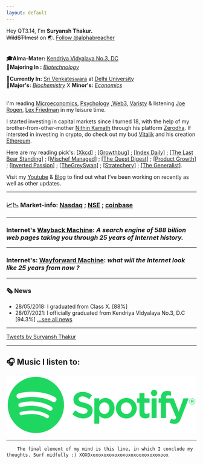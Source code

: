 ```yaml
---
layout: default
---
```


   Hey QT3.14,   I'm **Suryansh Thakur.** 
  <br> ~~Wild$T1mes!~~ on 🌏. <a href="https://twitter.com/alphabreacher?ref_src=twsrc%5Etfw" class="twitter-follow-button" data-show-screen-name="false" data-show-count="true">Follow @alphabreacher</a><script async src="https://platform.twitter.com/widgets.js" charset="utf-8"></script> 

<br>**🎓Alma-Mater:** [Kendriya Vidyalaya No.3, DC](https://no3delhicantt.kvs.ac.in/)
<br> **📝Majoring In :**  [_Biotechnology_](https://dbtindia.gov.in/)

 **📍Currently In:** [Sri Venkateswara](http://www.svc.ac.in/) at [Delhi University](http://du.ac.in/)
<br> **📝Major's:** [_Biochemistry_](https://drive.google.com/drive/folders/1YwFOF-yuSvgR9fHkmRp9_5K2qtuVB03W) X **Minor's:** [_Economics_](/assets/pdf/Principles-of-economics-6th-edition-Mankiw.pdf)

<br>I'm reading [Microeconomics](https://www.youtube.com/playlist?list=PLFNFJbo2hfBGRTCMuroZGykNzacwmAH2L), [Psychology](https://www.youtube.com/playlist?list=PL44ABC9278E2EE706) ,[Web3](https://www.youtube.com/playlist?list=PLxVihxZC42nF_MCN9PTvZMIifRjx9cZ2J), [Varisty](https://zerodha.com/varsity/) & listening [Joe Rogen](https://www.joerogan.com/), [Lex Friedman](https://lexfridman.com/) in my leisure time.

I started investing in capital markets since I turned 18, with the help of my brother-from-other-mother [Nithin Kamath](https://nithinkamath.me/) through his platform [Zerodha](https://zerodha.com/). If intersted in investing in crypto, do check out my bud [Vitalik](https://vitalik.ca/) and his creation [Ethereum](https://ethereum.org/en/).

Here are my reading pick's:  [[Xkcd]](https://xkcd.com/) ; [[Growthbug]](https://growthbug.com/) ; [[Index Daily]](https://storiesindica.substack.com/) ; [[The Last Bear Standing]](https://thelastbearstanding.substack.com/archive?utm_source=menu-dropdown) ; [[Mischef Managed]](https://mischiefmanaged.substack.com/archive?utm_source=menu-dropdown) ; [[The Quest Digest]](https://thequestpod.substack.com/) ; [[Product Growth]](https://www.aakashg.com/start-here/) ; [[Inverted Passion]](https://invertedpassion.com/) ; [[TheGreySwan]](https://thegreyswan.substack.com/) ; [[Stratechery]](https://stratechery.com/) ; [[The Generalist]](https://www.readthegeneralist.com/briefings).

Visit my [Youtube](https://www.youtube.com/channel/UCQqa01aV7uGL68uYpo2kVkg) & [Blog](https://srterm.github.io/srt/blog.html) to find out what I’ve been working on recently as well as other updates.

* * * * * *
 
###  **📈📉 Market-info:** [Nasdaq](https://www.nasdaq.com/market-activity/stocks) ; [NSE](https://www1.nseindia.com/live_market/dynaContent/live_watch/equities_stock_watch.htm) ; [coinbase](https://www.coinbase.com/price)

* * * * * *

###  **Internet's** [Wayback Machine](https://web.archive.org/): _A search engine of 588 billion web pages taking you through 25 years of Internet history._

* * * * * *

###  **Internet's:** [Wayforward Machine](https://wayforward.archive.org/): _what will the Internet look like 25 years from now ?_

* * * * * *

### 🗞 News

* 28/05/2018: I graduated from Class X. [88%]
* 28/07/2021: I officially graduated from Kendriya Vidyalaya No.3, D.C [94.3%]
  […see all news](./news)

* * * * * *

<a class="twitter-timeline" data-width="650" data-height="450" data-theme="dark" href="https://twitter.com/alphabreacher?ref_src=twsrc%5Etfw">Tweets by Suryansh Thakur</a> <script async src="https://platform.twitter.com/widgets.js" charset="utf-8"></script>


<!--
### Vision
![vision](https://user-images.githubusercontent.com/82106805/137462176-895ef62f-a0b7-437e-b9fc-b6ba72ec581b.png)-->

* * * * * *
## 🎧 Music I listen to:

<a href="https://open.spotify.com/playlist/02Ty4yyLV7pXpc3LGpQNfR?si=GZLn0-xbRU-dTW78HGNEAQ&nd=1&utm_medium=organic&_branch_referrer=H4sIAAAAAAAAA72N3wqCMByFn2bepeYkI5AQSrsQQbE%2FdBNzag7X9mNu0N4%2BDXqF4FwczsfHGbSGaed5E0jNeusSAJczMXp7ULI1VMcSOuGgIOwN5w%2BjeDwsCsIJCtI5C3Z%2FNpWveQJOLGeTnqsf1Da0Nr9EcAOK8wzKoq8QTieG8CG758JfvZvqvGrra7Q9ZcUxKb9nhPOG0PEvhyjYiHama6fviDaqi6V6EsHoB9EsI0AdAQAA&product=open&%24full_url=https%3A%2F%2Fopen.spotify.com%2Fplaylist%2F02Ty4yyLV7pXpc3LGpQNfR%3Fsi%3DGZLn0-xbRU-dTW78HGNEAQ&feature=organic&_branch_match_id=989827065478992980"><img src="assets/img/95308333-BA44-40B4-9C3D-9B684EDC7B63.png" title="Doprelax" alt="English Playlist" width="700px"></a>

* * * * * *
          
        The final element of my mind is this line, in which I conclude my thoughts. Surf midfully :) XOXOxoxoxoxoxoxoxoxoxooxoxoxoxoox
           
           
           
           
           
           
           
           
           

   <script async src="https://cse.google.com/cse.js?cx=f200debcef740e85c"></script>
   <div class="gcse-search"></div>
 
                                                 
